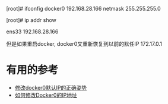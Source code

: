 
[root]# ifconfig docker0 192.168.28.166 netmask 255.255.255.0

[root]# ip addr show

ens33 192.168.28.166

但是如果重启docker, docker0又重新恢复到以前的默任IP 172.17.0.1


# 有用的参考

* [修改docker0默认IP的正确姿势](https://blog.csdn.net/oliverlyn/article/details/96437364)
* [如何修改Docker0的IP地址](https://blog.csdn.net/gaopan20080808/article/details/77431880)
